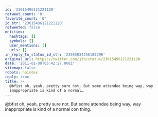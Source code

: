 ```yaml
---
id: '23615496121221120'
retweet_count: '0'
favorite_count: '0'
id_str: '23615496121221120'
retweeted: false
entities:
  hashtags: []
  symbols: []
  user_mentions: []
  urls: []
in_reply_to_status_id_str: '23586034256183296'
original_url: https://twitter.com/jth/status/23615496121221120
date: '2011-01-08T05:42:27.000Z'
sitemap: false
robots: noindex
reply: true
title: >-
  @bfist oh, yeah, pretty sure not. But some attendee being way, way
  inappropriate is kind of a normal…
---
```


@bfist oh, yeah, pretty sure not. But some attendee being way, way inappropriate is kind of a normal con thing.